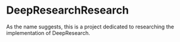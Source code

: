 # DeepResearchResearch
As the name suggests, this is a project dedicated to researching the implementation of DeepResearch.
